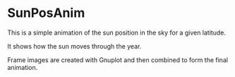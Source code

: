 # SunPosAnim

This is a simple animation of the sun position in the sky for a given latitude.

It shows how the sun moves through the year.

Frame images are created with Gnuplot and then combined to form the final
animation.
